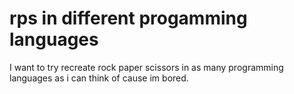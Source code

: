 # rps in different progamming languages 
I want to try recreate rock paper scissors in as many programming languages as i can think of cause im bored.
